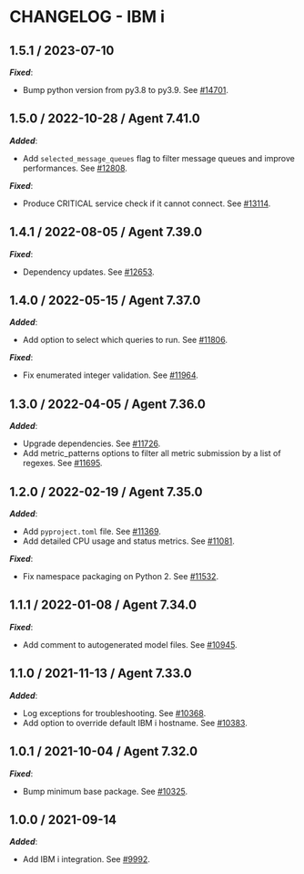 # CHANGELOG - IBM i

## 1.5.1 / 2023-07-10

***Fixed***:

* Bump python version from py3.8 to py3.9. See [#14701](https://github.com/DataDog/integrations-core/pull/14701).

## 1.5.0 / 2022-10-28 / Agent 7.41.0

***Added***: 

* Add `selected_message_queues` flag to filter message queues and improve performances. See [#12808](https://github.com/DataDog/integrations-core/pull/12808).

***Fixed***: 

* Produce CRITICAL service check if it cannot connect. See [#13114](https://github.com/DataDog/integrations-core/pull/13114).


## 1.4.1 / 2022-08-05 / Agent 7.39.0

***Fixed***: 

* Dependency updates. See [#12653](https://github.com/DataDog/integrations-core/pull/12653).


## 1.4.0 / 2022-05-15 / Agent 7.37.0

***Added***: 

* Add option to select which queries to run. See [#11806](https://github.com/DataDog/integrations-core/pull/11806).

***Fixed***: 

* Fix enumerated integer validation. See [#11964](https://github.com/DataDog/integrations-core/pull/11964).


## 1.3.0 / 2022-04-05 / Agent 7.36.0

***Added***: 

* Upgrade dependencies. See [#11726](https://github.com/DataDog/integrations-core/pull/11726).
* Add metric_patterns options to filter all metric submission by a list of regexes. See [#11695](https://github.com/DataDog/integrations-core/pull/11695).


## 1.2.0 / 2022-02-19 / Agent 7.35.0

***Added***: 

* Add `pyproject.toml` file. See [#11369](https://github.com/DataDog/integrations-core/pull/11369).
* Add detailed CPU usage and status metrics. See [#11081](https://github.com/DataDog/integrations-core/pull/11081).

***Fixed***: 

* Fix namespace packaging on Python 2. See [#11532](https://github.com/DataDog/integrations-core/pull/11532).


## 1.1.1 / 2022-01-08 / Agent 7.34.0

***Fixed***: 

* Add comment to autogenerated model files. See [#10945](https://github.com/DataDog/integrations-core/pull/10945).


## 1.1.0 / 2021-11-13 / Agent 7.33.0

***Added***: 

* Log exceptions for troubleshooting. See [#10368](https://github.com/DataDog/integrations-core/pull/10368).
* Add option to override default IBM i hostname. See [#10383](https://github.com/DataDog/integrations-core/pull/10383).


## 1.0.1 / 2021-10-04 / Agent 7.32.0

***Fixed***: 

* Bump minimum base package. See [#10325](https://github.com/DataDog/integrations-core/pull/10325).


## 1.0.0 / 2021-09-14

***Added***: 

* Add IBM i integration. See [#9992](https://github.com/DataDog/integrations-core/pull/9992).


